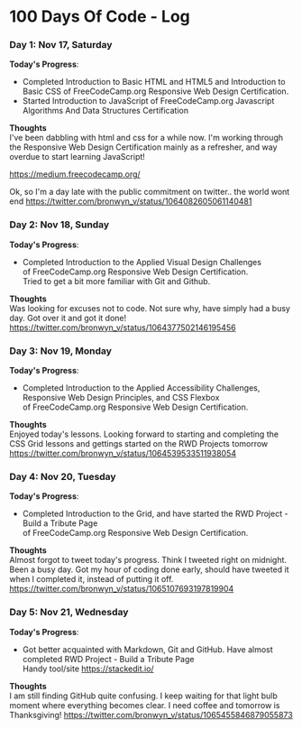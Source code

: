 # 100 Days Of Code - Log

### Day 1: Nov 17, Saturday

**Today's Progress**:  
- Completed Introduction to Basic HTML and HTML5 and Introduction to Basic CSS
of FreeCodeCamp.org Responsive Web Design Certification.  
- Started Introduction to JavaScript of FreeCodeCamp.org Javascript Algorithms And Data Structures Certification

**Thoughts**  
I've been dabbling with html and css for a while now. I'm working through the Responsive Web Design Certification mainly as a refresher, and way overdue to start learning JavaScript!

https://medium.freecodecamp.org/

Ok, so I'm a day late with the public commitment on twitter.. the world wont end
https://twitter.com/bronwyn_v/status/1064082605061140481

### Day 2: Nov 18, Sunday

**Today's Progress**:  
- Completed Introduction to the Applied Visual Design Challenges  
of FreeCodeCamp.org Responsive Web Design Certification.  
Tried to get a bit more familiar with Git and Github.

**Thoughts**  
Was looking for excuses not to code. Not sure why, have simply had a busy day. Got over it and got it done! 
https://twitter.com/bronwyn_v/status/1064377502146195456

### Day 3: Nov 19, Monday

**Today's Progress**:  
- Completed Introduction to the Applied Accessibility Challenges, Responsive Web Design Principles, and CSS Flexbox    
of FreeCodeCamp.org Responsive Web Design Certification.

**Thoughts**  
Enjoyed today's lessons. Looking forward to starting and completing the CSS Grid lessons and gettings started on the RWD Projects tomorrow  
https://twitter.com/bronwyn_v/status/1064539533511938054

### Day 4: Nov 20, Tuesday

**Today's Progress**:  
- Completed Introduction to the Grid, and have started the RWD Project - Build a Tribute Page    
of FreeCodeCamp.org Responsive Web Design Certification.

**Thoughts**  
Almost forgot to tweet today's progress. Think I tweeted right on midnight. Been a busy day. Got my hour of coding done early, should have tweeted it when I completed it, instead of putting it off. 
https://twitter.com/bronwyn_v/status/1065107693197819904

### Day 5: Nov 21, Wednesday

**Today's Progress**:  
- Got better acquainted with Markdown, Git and GitHub. Have almost completed RWD Project - Build a Tribute Page  
Handy tool/site https://stackedit.io/

**Thoughts**  
I am still finding GitHub quite confusing. I keep waiting for that light bulb moment where everything becomes clear.
I need coffee and tomorrow is Thanksgiving!
https://twitter.com/bronwyn_v/status/1065455846879055873

